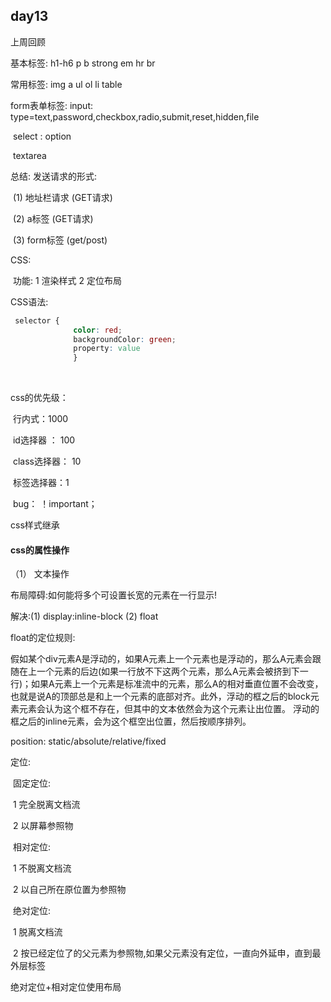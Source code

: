 ## day13

上周回顾



基本标签:    h1-h6   p    b strong   em  hr   br

常用标签:    img  a  ul ol  li  table  

form表单标签:  input:   type=text,password,checkbox,radio,submit,reset,hidden,file

​                             select :  option

​                             textarea



总结:  发送请求的形式:

​          (1) 地址栏请求   (GET请求)

​          (2) a标签    (GET请求)

​          (3) form标签  (get/post)





CSS:

​     功能:  1 渲染样式  2 定位布局

CSS语法:  

```css
 selector {
              color: red;
              backgroundColor: green;
              property: value
              }
```

​    

css的优先级：

​     行内式：1000

​     id选择器 ：  100

​    class选择器： 10

​    标签选择器：1

​    bug： ！important；

css样式继承

#### css的属性操作

（1） 文本操作



布局障碍:如何能将多个可设置长宽的元素在一行显示!

解决:(1) display:inline-block  (2)  float





float的定位规则:

​     假如某个div元素A是浮动的，如果A元素上一个元素也是浮动的，那么A元素会跟随在上一个元素的后边(如果一行放不下这两个元素，那么A元素会被挤到下一行)；如果A元素上一个元素是标准流中的元素，那么A的相对垂直位置不会改变，也就是说A的顶部总是和上一个元素的底部对齐。此外，浮动的框之后的block元素元素会认为这个框不存在，但其中的文本依然会为这个元素让出位置。 浮动的框之后的inline元素，会为这个框空出位置，然后按顺序排列。





position:  static/absolute/relative/fixed



定位:

​       固定定位:

​                  1 完全脱离文档流

​                   2 以屏幕参照物

​      相对定位:

​                   1 不脱离文档流

​                    2 以自己所在原位置为参照物                   

​       绝对定位:

​                   1 脱离文档流

​                   2 按已经定位了的父元素为参照物,如果父元素没有定位，一直向外延申，直到最外层标签



绝对定位+相对定位使用布局





   

